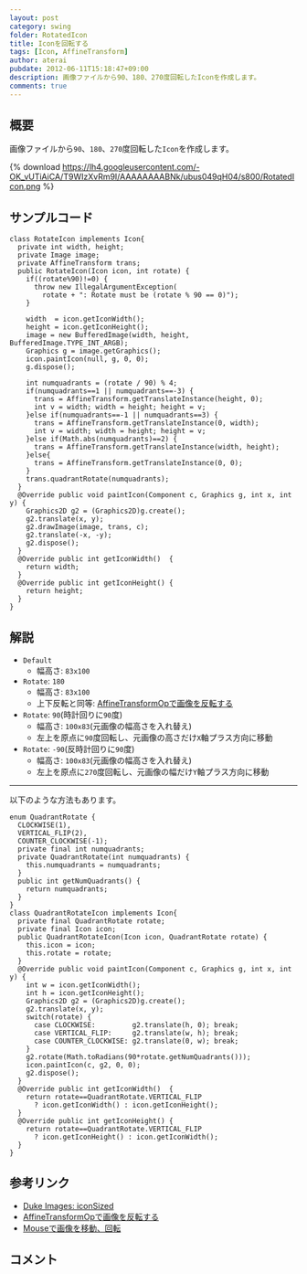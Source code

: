 ```yaml
---
layout: post
category: swing
folder: RotatedIcon
title: Iconを回転する
tags: [Icon, AffineTransform]
author: aterai
pubdate: 2012-06-11T15:18:47+09:00
description: 画像ファイルから90、180、270度回転したIconを作成します。
comments: true
---
```

## 概要
画像ファイルから`90`、`180`、`270`度回転した`Icon`を作成します。

{% download https://lh4.googleusercontent.com/-OK_vUTiAiCA/T9WIzXvRm9I/AAAAAAAABNk/ubus049qH04/s800/RotatedIcon.png %}

## サンプルコード
<pre class="prettyprint"><code>class RotateIcon implements Icon{
  private int width, height;
  private Image image;
  private AffineTransform trans;
  public RotateIcon(Icon icon, int rotate) {
    if((rotate%90)!=0) {
      throw new IllegalArgumentException(
        rotate + ": Rotate must be (rotate % 90 == 0)");
    }

    width  = icon.getIconWidth();
    height = icon.getIconHeight();
    image = new BufferedImage(width, height, BufferedImage.TYPE_INT_ARGB);
    Graphics g = image.getGraphics();
    icon.paintIcon(null, g, 0, 0);
    g.dispose();

    int numquadrants = (rotate / 90) % 4;
    if(numquadrants==1 || numquadrants==-3) {
      trans = AffineTransform.getTranslateInstance(height, 0);
      int v = width; width = height; height = v;
    }else if(numquadrants==-1 || numquadrants==3) {
      trans = AffineTransform.getTranslateInstance(0, width);
      int v = width; width = height; height = v;
    }else if(Math.abs(numquadrants)==2) {
      trans = AffineTransform.getTranslateInstance(width, height);
    }else{
      trans = AffineTransform.getTranslateInstance(0, 0);
    }
    trans.quadrantRotate(numquadrants);
  }
  @Override public void paintIcon(Component c, Graphics g, int x, int y) {
    Graphics2D g2 = (Graphics2D)g.create();
    g2.translate(x, y);
    g2.drawImage(image, trans, c);
    g2.translate(-x, -y);
    g2.dispose();
  }
  @Override public int getIconWidth()  {
    return width;
  }
  @Override public int getIconHeight() {
    return height;
  }
}
</code></pre>

## 解説
- `Default`
    - 幅高さ: `83x100`
- `Rotate`: `180`
    - 幅高さ: `83x100`
    - 上下反転と同等: [AffineTransformOpで画像を反転する](http://terai.xrea.jp/Swing/AffineTransformOp.html)
- `Rotate`: `90`(時計回りに`90`度)
    - 幅高さ: `100x83`(元画像の幅高さを入れ替え)
    - 左上を原点に`90`度回転し、元画像の高さだけ`X`軸プラス方向に移動
- `Rotate`: `-90`(反時計回りに`90`度)
    - 幅高さ: `100x83`(元画像の幅高さを入れ替え)
    - 左上を原点に`270`度回転し、元画像の幅だけ`Y`軸プラス方向に移動

<!-- dummy comment line for breaking list -->

- - - -
以下のような方法もあります。

<pre class="prettyprint"><code>enum QuadrantRotate {
  CLOCKWISE(1),
  VERTICAL_FLIP(2),
  COUNTER_CLOCKWISE(-1);
  private final int numquadrants;
  private QuadrantRotate(int numquadrants) {
    this.numquadrants = numquadrants;
  }
  public int getNumQuadrants() {
    return numquadrants;
  }
}
class QuadrantRotateIcon implements Icon{
  private final QuadrantRotate rotate;
  private final Icon icon;
  public QuadrantRotateIcon(Icon icon, QuadrantRotate rotate) {
    this.icon = icon;
    this.rotate = rotate;
  }
  @Override public void paintIcon(Component c, Graphics g, int x, int y) {
    int w = icon.getIconWidth();
    int h = icon.getIconHeight();
    Graphics2D g2 = (Graphics2D)g.create();
    g2.translate(x, y);
    switch(rotate) {
      case CLOCKWISE:         g2.translate(h, 0); break;
      case VERTICAL_FLIP:     g2.translate(w, h); break;
      case COUNTER_CLOCKWISE: g2.translate(0, w); break;
    }
    g2.rotate(Math.toRadians(90*rotate.getNumQuadrants()));
    icon.paintIcon(c, g2, 0, 0);
    g2.dispose();
  }
  @Override public int getIconWidth()  {
    return rotate==QuadrantRotate.VERTICAL_FLIP
      ? icon.getIconWidth() : icon.getIconHeight();
  }
  @Override public int getIconHeight() {
    return rotate==QuadrantRotate.VERTICAL_FLIP
      ? icon.getIconHeight() : icon.getIconWidth();
  }
}
</code></pre>

## 参考リンク
- [Duke Images: iconSized](http://duke.kenai.com/iconSized/index.html)
- [AffineTransformOpで画像を反転する](http://terai.xrea.jp/Swing/AffineTransformOp.html)
- [Mouseで画像を移動、回転](http://terai.xrea.jp/Swing/MouseDrivenImageRotation.html)

<!-- dummy comment line for breaking list -->

## コメント
